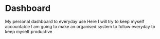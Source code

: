 # Dashboard
My personal dashboard to everyday use
Here I will try to keep myself accountable
I am going to make an organised system to follow everyday to keep myself productive